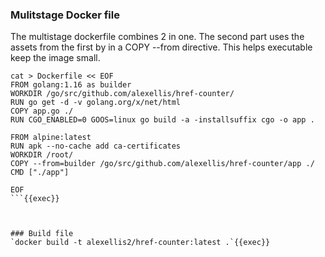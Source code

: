


### Mulitstage Docker file
The  multistage dockerfile combines 2 in one. 
The second part uses the assets from the first by in a COPY --from directive.
This helps executable keep the image small.

```
cat > Dockerfile << EOF
FROM golang:1.16 as builder
WORKDIR /go/src/github.com/alexellis/href-counter/
RUN go get -d -v golang.org/x/net/html  
COPY app.go ./
RUN CGO_ENABLED=0 GOOS=linux go build -a -installsuffix cgo -o app .

FROM alpine:latest  
RUN apk --no-cache add ca-certificates
WORKDIR /root/
COPY --from=builder /go/src/github.com/alexellis/href-counter/app ./
CMD ["./app"]  

EOF
```{{exec}}



### Build file
`docker build -t alexellis2/href-counter:latest .`{{exec}}